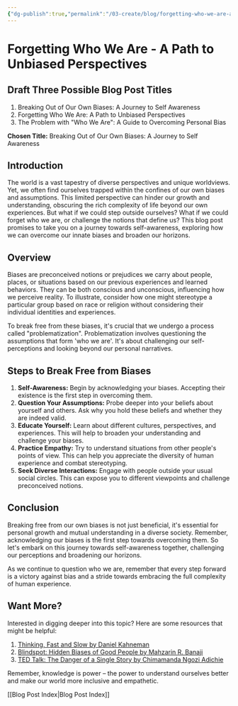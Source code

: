 ```yaml
---
{"dg-publish":true,"permalink":"/03-create/blog/forgetting-who-we-are-a-path-to-unbiased-perspectives/","tags":["empathy"]}
---
```



# Forgetting Who We Are - A Path to Unbiased Perspectives



## Draft Three Possible Blog Post Titles
1. Breaking Out of Our Own Biases: A Journey to Self Awareness
2. Forgetting Who We Are: A Path to Unbiased Perspectives
3. The Problem with "Who We Are": A Guide to Overcoming Personal Bias

**Chosen Title:** Breaking Out of Our Own Biases: A Journey to Self Awareness

## Introduction
The world is a vast tapestry of diverse perspectives and unique worldviews. Yet, we often find ourselves trapped within the confines of our own biases and assumptions. This limited perspective can hinder our growth and understanding, obscuring the rich complexity of life beyond our own experiences. But what if we could step outside ourselves? What if we could forget who we are, or challenge the notions that define us? This blog post promises to take you on a journey towards self-awareness, exploring how we can overcome our innate biases and broaden our horizons.

## Overview
Biases are preconceived notions or prejudices we carry about people, places, or situations based on our previous experiences and learned behaviors. They can be both conscious and unconscious, influencing how we perceive reality. To illustrate, consider how one might stereotype a particular group based on race or religion without considering their individual identities and experiences.

To break free from these biases, it's crucial that we undergo a process called "problematization". Problematization involves questioning the assumptions that form 'who we are'. It's about challenging our self-perceptions and looking beyond our personal narratives.

## Steps to Break Free from Biases
1. **Self-Awareness:** Begin by acknowledging your biases. Accepting their existence is the first step in overcoming them.
2. **Question Your Assumptions:** Probe deeper into your beliefs about yourself and others. Ask why you hold these beliefs and whether they are indeed valid.
3. **Educate Yourself:** Learn about different cultures, perspectives, and experiences. This will help to broaden your understanding and challenge your biases.
4. **Practice Empathy:** Try to understand situations from other people's points of view. This can help you appreciate the diversity of human experience and combat stereotyping.
5. **Seek Diverse Interactions:** Engage with people outside your usual social circles. This can expose you to different viewpoints and challenge preconceived notions.

## Conclusion
Breaking free from our own biases is not just beneficial, it's essential for personal growth and mutual understanding in a diverse society. Remember, acknowledging our biases is the first step towards overcoming them. So let's embark on this journey towards self-awareness together, challenging our perceptions and broadening our horizons.

As we continue to question who we are, remember that every step forward is a victory against bias and a stride towards embracing the full complexity of human experience.

## Want More?
Interested in digging deeper into this topic? Here are some resources that might be helpful:
1. [Thinking, Fast and Slow by Daniel Kahneman](https://www.goodreads.com/book/show/11468377-thinking-fast-and-slow)
2. [Blindspot: Hidden Biases of Good People by Mahzarin R. Banaji](https://www.goodreads.com/book/show/15704307-blindspot)
3. [TED Talk: The Danger of a Single Story by Chimamanda Ngozi Adichie](https://www.ted.com/talks/chimamanda_ngozi_adichie_the_danger_of_a_single_story?language=en)

Remember, knowledge is power – the power to understand ourselves better and make our world more inclusive and empathetic.



[[Blog Post Index\|Blog Post Index]]